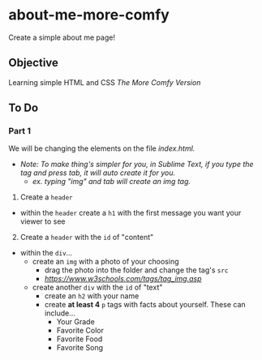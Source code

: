 # about-me-more-comfy
Create a simple about me page!

## Objective
Learning simple HTML and CSS *The More Comfy Version*

## To Do
### Part 1
We will be changing the elements on the file _index.html._ 
* *Note: To make thing's simpler for you, in Sublime Text, if you type the tag and press tab, it will auto create it for you.*
  * *ex. typing "img" and *tab* will create an img tag.*
1. Create a ```header```
  * within the ```header``` create a ```h1``` with the first message you want your viewer to see
2. Create a ```header``` with the ```id``` of "content"
  * within the ```div```...
      * create an ```img``` with a photo of your choosing
        * drag the photo into the folder and change the tag's ```src```
        * _https://www.w3schools.com/tags/tag_img.asp_
      * create another ```div``` with the ```id``` of "text"
        *  create an ```h2``` with your name
        *  create **at least 4** ```p``` tags with facts about yourself. These can include...
            *  Your Grade
            *  Favorite Color
            *  Favorite Food
            *  Favorite Song
